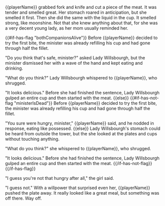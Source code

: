 {{playerName}} grabbed fork and knife and cut a piece of the meat. It was tender and smelled great. Her stomach roared in anticipation, but she smelled it first. Then she did the same with the liquid in the cup. It smelled strong, like moonshine. Not that she knew anything about that, for she was a very decent young lady, as her mom usually reminded her.

{{#if-has-flag "bothCompanionsAlive"}}
Before {{playerName}} decided to try the first bite, the minister was already refilling his cup and had gone through half the fillet.

"Do you think that's safe, minister?" asked Lady Willsbourgh, but the minister dismissed her with a wave of the hand and kept eating and drinking.

"What do you think?" Lady Willsbourgh whispered to {{playerName}}, who shrugged.

"It looks delicious." Before she had finished the sentence, Lady Willsbourgh gulped an entire cup and then started with the meat.
{{else}}
{{#if-has-not-flag "ministerIsDead"}}
Before {{playerName}} decided to try the first bite, the minister was already refilling his cup and had gone through half the fillet.

"You sure were hungry, minister," {{playerName}} said, and he nodded in response, eating like possessed.
{{else}}
Lady Willsbourgh's stomach could be heard from outside the tower, but the she looked at the plates and cups without touching anything.

"What do you think?" she whispered to {{playerName}}, who shrugged.

"It looks delicious." Before she had finished the sentence, Lady Willsbourgh gulped an entire cup and then started with the meat.
{{/if-has-not-flag}}
{{/if-has-flag}}

"I guess you're not that hungry after all," the girl said.

"I guess not." With a willpower that surprised even her, {{playerName}} pushed the plate away. It really looked like a great meal, but something was off there. Way off.
